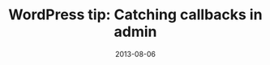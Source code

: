 ---
title: "WordPress tip: Catching callbacks in admin"
url: "https://www.codeforest.net/catch-callbacks-wordpress-admin"
date: "2013-08-06"
excerpt: "Useful WordPress hook that allows you to catch callbacks in WordPress admin."
---